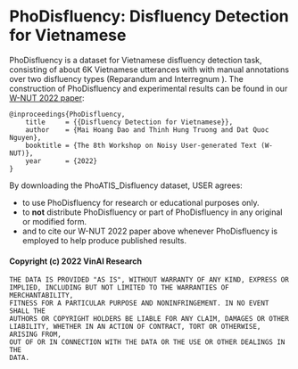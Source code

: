# PhoDisfluency: Disfluency Detection for Vietnamese

PhoDisfluency is a dataset for Vietnamese disfluency detection task, consisting of about 6K Vietnamese utterances with with manual annotations over two disfluency types (Reparandum and Interregnum ). The construction of PhoDisfluency and experimental results can be found in our [W-NUT 2022 paper](to-be-updated):

	@inproceedings{PhoDisfluency,
	    title     = {{Disfluency Detection for Vietnamese}},
	    author    = {Mai Hoang Dao and Thinh Hung Truong and Dat Quoc Nguyen},
	    booktitle = {The 8th Workshop on Noisy User-generated Text (W-NUT)},
        year      = {2022}
	}  

By downloading the PhoATIS_Disfluency dataset, USER agrees:

- to use PhoDisfluency for research or educational purposes only.
- to **not** distribute PhoDisfluency or part of PhoDisfluency in any original or modified form.
- and to cite our W-NUT 2022 paper above whenever PhoDisfluency is employed to help produce published results.





#### Copyright (c) 2022 VinAI Research

	THE DATA IS PROVIDED "AS IS", WITHOUT WARRANTY OF ANY KIND, EXPRESS OR
	IMPLIED, INCLUDING BUT NOT LIMITED TO THE WARRANTIES OF MERCHANTABILITY,
	FITNESS FOR A PARTICULAR PURPOSE AND NONINFRINGEMENT. IN NO EVENT SHALL THE
	AUTHORS OR COPYRIGHT HOLDERS BE LIABLE FOR ANY CLAIM, DAMAGES OR OTHER
	LIABILITY, WHETHER IN AN ACTION OF CONTRACT, TORT OR OTHERWISE, ARISING FROM,
	OUT OF OR IN CONNECTION WITH THE DATA OR THE USE OR OTHER DEALINGS IN THE
	DATA.


